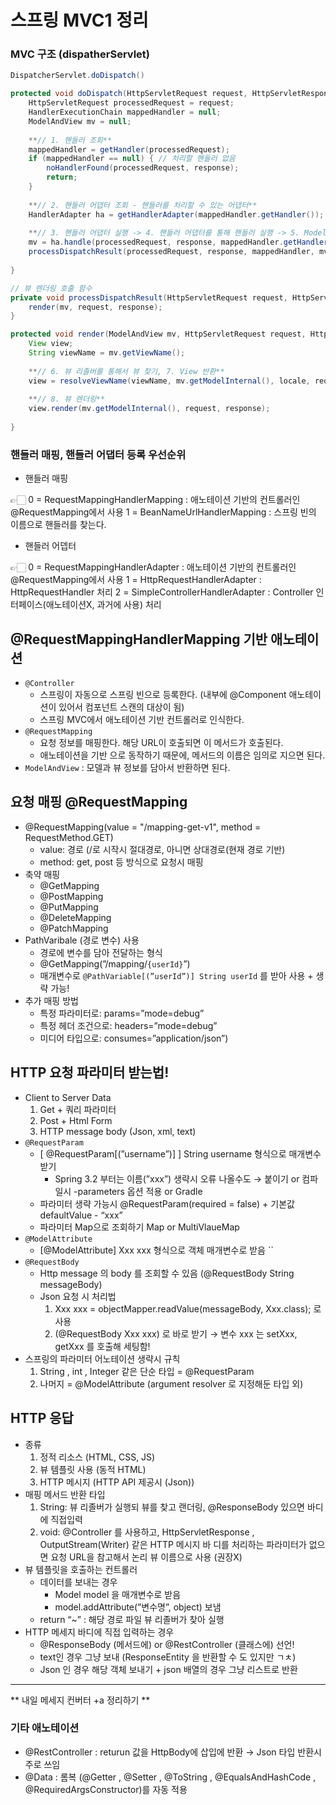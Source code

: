 # 스프링 MVC1 정리


### MVC 구조 (dispatherServlet)

```java
DispatcherServlet.doDispatch()

protected void doDispatch(HttpServletRequest request, HttpServletResponse response) throws Exception {
	HttpServletRequest processedRequest = request;
	HandlerExecutionChain mappedHandler = null;
	ModelAndView mv = null;
	
	**// 1. 핸들러 조회**
	mappedHandler = getHandler(processedRequest);
	if (mappedHandler == null) { // 처리할 핸들러 없음
		noHandlerFound(processedRequest, response);
		return;
	}
		
	**// 2. 핸들러 어댑터 조회 - 핸들러를 처리할 수 있는 어댑터**
	HandlerAdapter ha = getHandlerAdapter(mappedHandler.getHandler());
	
	**// 3. 핸들러 어댑터 실행 -> 4. 핸들러 어댑터를 통해 핸들러 실행 -> 5. ModelAndView 반환**
	mv = ha.handle(processedRequest, response, mappedHandler.getHandler());
	processDispatchResult(processedRequest, response, mappedHandler, mv, dispatchException);
	
}

// 뷰 렌더링 호출 함수
private void processDispatchResult(HttpServletRequest request, HttpServletResponse response, HandlerExecutionChain mappedHandler, ModelAndViewmv, Exception exception) throws Exception {
	render(mv, request, response);
}

protected void render(ModelAndView mv, HttpServletRequest request, HttpServletResponse response) throws Exception {
	View view;
	String viewName = mv.getViewName();
	
	**// 6. 뷰 리졸버를 통해서 뷰 찾기, 7. View 반환**
	view = resolveViewName(viewName, mv.getModelInternal(), locale, request);
	
	**// 8. 뷰 렌더링**
	view.render(mv.getModelInternal(), request, response);
	
}
```

### 핸들러 매핑, 핸들러 어댑터 등록 우선순위

- 핸들러 매핑

<aside>
👉🏻  0 = RequestMappingHandlerMapping : 애노테이션 기반의 컨트롤러인 @RequestMapping에서 사용
 1 = BeanNameUrlHandlerMapping : 스프링 빈의 이름으로 핸들러를 찾는다.

</aside>

- 핸들러 어뎁터

<aside>
👉🏻 0 = RequestMappingHandlerAdapter : 애노테이션 기반의 컨트롤러인 @RequestMapping에서 사용
1 = HttpRequestHandlerAdapter : HttpRequestHandler 처리
2 = SimpleControllerHandlerAdapter : Controller 인터페이스(애노테이션X, 과거에 사용) 처리

</aside>

## @RequestMappingHandlerMapping 기반 애노테이션

- `@Controller`
    - 스프링이 자동으로 스프링 빈으로 등록한다. (내부에 @Component 애노테이션이 있어서 컴포넌트 스캔의 대상이 됨)
    - 스프링 MVC에서 애노테이션 기반 컨트롤러로 인식한다.
- `@RequestMapping`
    - 요청 정보를 매핑한다. 해당 URL이 호출되면 이 메서드가 호출된다.
    - 애노테이션을 기반 으로 동작하기 때문에, 메서드의 이름은 임의로 지으면 된다.
- `ModelAndView` : 모델과 뷰 정보를 담아서 반환하면 된다.

## 요청 매핑 @RequestMapping

- @RequestMapping(value = "/mapping-get-v1", method = RequestMethod.GET)
    - value: 경로 (/로 시작시 절대경로, 아니면 상대경로(현재 경로 기반)
    - method: get, post 등 방식으로 요청시 매핑
- 축약 매핑
    - @GetMapping
    - @PostMapping
    - @PutMapping
    - @DeleteMapping
    - @PatchMapping
- PathVaribale (경로 변수) 사용
    - 경로에 변수를 담아 전달하는 형식
    - @GetMapping(”/mapping/`{userId}`”)
    - 매개변수로 `@PathVariable[(”userId”)] String userId` 를 받아 사용 + 생략 가능!
- 추가 매핑 방법
    - 특정 파라미터로: params=”mode=debug”
    - 특정 헤더 조건으로: headers=”mode=debug”
    - 미디어 타입으로: consumes=”application/json”)
    

## HTTP 요청 파라미터 받는법!

- Client to Server Data
    1. Get + 쿼리 파라미터
    2. Post + Html Form
    3. HTTP message body (Json, xml, text)
- `@RequestParam`
    - [ @RequestParam[(”username”)] ] String username 형식으로 매개변수 받기
        - Spring 3.2 부터는 이름(”xxx”) 생략시 오류 나올수도 → 붙이기 or 컴파일시 -parameters 옵션 적용 or Gradle
    - 파라미터 생략 가능시 @RequestParam(required = false) + 기본값 defaultValue - “xxx”
    - 파라미터 Map으로 조회하기 Map or MultiVlaueMap
- `@ModelAttribute`
    - [@ModelAttribute] Xxx xxx 형식으로 객체 매개변수로 받음 ``
- `@RequestBody`
    - Http message 의 body 를 조회할 수 있음 (@RequestBody String messageBody)
    - Json 요청 시 처리법
        1. Xxx xxx = objectMapper.readValue(messageBody, Xxx.class); 로 사용 
        2. (@RequestBody Xxx xxx) 로 바로 받기 → 변수 xxx 는 setXxx, getXxx 를 호출해 세팅함!  
- 스프링의 파라미터 어노테이션 생략시 규칙
    1. String , int , Integer 같은 단순 타입 = @RequestParam
    2. 나머지 = @ModelAttribute (argument resolver 로 지정해둔 타입 외)

## HTTP 응답

- 종류
    1. 정적 리소스 (HTML, CSS, JS)
    2. 뷰 템플릿 사용 (동적 HTML)
    3. HTTP 메시지 (HTTP API 제공시 (Json)) 
- 매핑 메서드 반환 타입
    1. String: 뷰 리졸버가 실행되 뷰를 찾고 랜더링, @ResponseBody 있으면 바디에 직접입력
    2. void: @Controller 를 사용하고, HttpServletResponse , OutputStream(Writer) 같은 HTTP 메시지 바
    디를 처리하는 파라미터가 없으면 요청 URL을 참고해서 논리 뷰 이름으로 사용 (권장X)
- 뷰 템플릿을 호출하는 컨트롤러
    - 데이터를 보내는 경우
        - Model model 을 매개변수로 받음
        - model.addAttribute(”변수명”, object) 보냄
    - return “~” : 해당 경로 파일 뷰 리졸버가 찾아 실행
- HTTP 메세지 바디에 직접 입력하는 경우
    - @ResponseBody (메서드에) or @RestController (클래스에) 선언!
    - text인 경우 그냥 보내 (ResponseEntity<Type> 을 반환할 수 도 있지만 ㄱㅊ)
    - Json 인 경우 해당 객체 보내기 + json 배열의 경우 그냥 리스트로 반환

---

** 내일 메세지 컨버터 +a 정리하기 **

### 기타 애노테이션

- @RestController : returun 값을 HttpBody에 삽입에 반환 → Json 타입 반환시 주로 쓰임
- @Data : 롬복 (@Getter , @Setter , @ToString , @EqualsAndHashCode , @RequiredArgsConstructor)를 자동 적용
